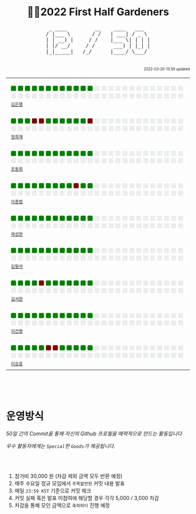 <h1 align="center"> 🧑‍🌾2022 First Half Gardeners </h1>
<!-- 🧑‍🌾2022 First Half Gardeners -->







<!---------------->
<!-- 진척도 영역 -->
<!---------------->

<!-- http://patorjk.com/software/taag/#p=display&f=Ogre&t=X%20%20%20%2F%20%20%2050 -->
<pre align="center">
 _ ____         __    ____   ___  
/ |___ \       / /   | ___| / _ \ 
| | __) |     / /    |___ \| | | |
| |/ __/     / /      ___) | |_| |
|_|_____|   /_/      |____/ \___/ 
                                  
</pre>


<div align="right">
 <sup><sub>2022-03-20-13:59 updated</sub></sup>
</div>


<table align="center">
  <tr>
    <td align="left"><a href="https://github.com/kimbank"><img src="https://avatars.githubusercontent.com/u/87305109?v=4" width="50px;" alt=""/></a>&nbsp;&nbsp;<img src="https://github.com/GDSCINHA/2022-Gardeners/blob/main/svg/kimbank.svg"><br /><sup>&nbsp;&nbsp;<a href="https://github.com/kimbank">김은행</a><br /></sup></td>
  </tr>
  <tr>
    <td align="left"><a href="https://github.com/heejaedev"><img src="https://avatars.githubusercontent.com/u/47102119?v=4" width="50px;" alt=""/></a>&nbsp;&nbsp;<img src="https://github.com/GDSCINHA/2022-Gardeners/blob/main/svg/heejaedev.svg"><br /><sup>&nbsp;&nbsp;<a href="https://github.com/heejaedev">정희재</a><br /></sup></td>
  </tr>
  <tr>
    <td align="left"><a href="https://github.com/DongHwiCho"><img src="https://avatars.githubusercontent.com/u/88920954?v=4" width="50px;" alt=""/></a>&nbsp;&nbsp;<img src="https://github.com/GDSCINHA/2022-Gardeners/blob/main/svg/donghwicho.svg"><br /><sup>&nbsp;&nbsp;<a href="https://github.com/DongHwiCho">조동휘<a><br /></sup></td>
  </tr>
  <tr>
    <td align="left"><a href="https://github.com/bub3690"><img src="https://avatars.githubusercontent.com/u/30468434?v=4" width="50px;" alt=""/></a>&nbsp;&nbsp;<img src="https://github.com/GDSCINHA/2022-Gardeners/blob/main/svg/bub3690.svg"><br /><sup>&nbsp;&nbsp;<a href="https://github.com/bub3690">이종법</a><br /></sup></td>
  </tr>
  <tr>
    <td align="left"><a href="https://github.com/kwarksh"><img src="https://avatars.githubusercontent.com/u/68470454?v=4" width="50px;" alt=""/></a>&nbsp;&nbsp;<img src="https://github.com/GDSCINHA/2022-Gardeners/blob/main/svg/kwarksh.svg"><br /><sup>&nbsp;&nbsp;<a href="https://github.com/kwarksh">곽성현</a><br /></sup></td>
  </tr>
  <tr>
    <td align="left"><a href="https://github.com/kimhs982"><img src="https://avatars.githubusercontent.com/u/90133906?v=4" width="50px;" alt=""/></a>&nbsp;&nbsp;<img src="https://github.com/GDSCINHA/2022-Gardeners/blob/main/svg/kimhs982.svg"><br /><sup>&nbsp;&nbsp;<a href="https://github.com/kimhs982">김형석</a><br /></sup></td>
  </tr>
  <tr>
    <td align="left"><a href="https://github.com/deEdenKim"><img src="https://avatars.githubusercontent.com/u/101259627?v=4" width="50px;" alt=""/></a>&nbsp;&nbsp;<img src="https://github.com/GDSCINHA/2022-Gardeners/blob/main/svg/deEdenKim.svg"><br /><sup>&nbsp;&nbsp;<a href="https://github.com/deEdenKim">김서현</a><br /></sup></td>
  </tr>
  <tr>
    <td align="left"><a href="https://github.com/D3SP3R4D0S"><img src="https://avatars.githubusercontent.com/u/90773781?v=4" width="50px;" alt=""/></a>&nbsp;&nbsp;<img src="https://github.com/GDSCINHA/2022-Gardeners/blob/main/svg/D3SP3R4D0S.svg"><br /><sup>&nbsp;&nbsp;<a href="https://github.com/D3SP3R4D0S">이건명</a><br /></sup></td>
  </tr>
  <tr>
    <td align="left"><a href="https://github.com/omk2477"><img src="https://avatars.githubusercontent.com/u/29624902?v=4" width="50px;" alt=""/></a>&nbsp;&nbsp;<img src="https://github.com/GDSCINHA/2022-Gardeners/blob/main/svg/omk2477.svg"><br /><sup>&nbsp;&nbsp;<a href="https://github.com/omk2477">이승윤</a><br /></sup></td>
  </tr>
</table>

<br /><br /><br />







<!------------------>
<!-- 운영방식 영역 -->
<!------------------>

# 운영방식

_50일 간의 Commit을 통해 자신의 Github 프로필을 매력적으로 만드는 활동입니다_

_우수 활동자에게는 `Special`한 `Goods`가 제공됩니다._

<br /><br />

1. 참가비 30,000 원 (차감 제외 금액 모두 반환 예정)
2. 매주 수요일 정규 모임에서 `주목할만한` 커밋 내용 발표
3. 매일 `23:59 KST` 기준으로 커밋 체크
4. 커밋 실패 혹은 발표 미참여에 해당할 경우 각각 5,000 / 3,000 차감
5. 차감을 통해 모인 금액으로 `축하파티` 진행 예정

















<!-- ![Metrics](https://metrics.lecoq.io/kimbank?template=classic&base.activity=0&base.community=0&base.repositories=0&base.metadata=0&isocalendar=1&lines=1&isocalendar.duration=half-year&config.timezone=Asia%2FSeoul) -->
<!-- 참고 : https://metrics.lecoq.io/ -->
